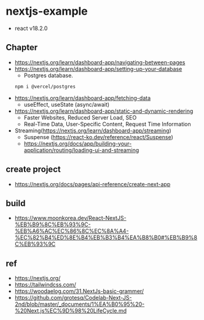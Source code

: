 # nextjs-example
- react v18.2.0

## Chapter
- https://nextjs.org/learn/dashboard-app/navigating-between-pages
- https://nextjs.org/learn/dashboard-app/setting-up-your-database
  - Postgres database. 
  ```
  npm i @vercel/postgres
  ```
- https://nextjs.org/learn/dashboard-app/fetching-data
  - useEffect, useState (async/await)
- https://nextjs.org/learn/dashboard-app/static-and-dynamic-rendering
  - Faster Websites, Reduced Server Load, SEO
  - Real-Time Data, User-Specific Content, Request Time Information
- Streaming(https://nextjs.org/learn/dashboard-app/streaming)
  - Suspense (https://react-ko.dev/reference/react/Suspense)
  - https://nextjs.org/docs/app/building-your-application/routing/loading-ui-and-streaming

## create project
  - https://nextjs.org/docs/pages/api-reference/create-next-app

## build
  - https://www.moonkorea.dev/React-NextJS-%EB%B9%8C%EB%93%9C-%EB%A6%AC%EC%86%8C%EC%8A%A4-%EC%82%B4%ED%8E%B4%EB%B3%B4%EA%B8%B0#%EB%B9%8C%EB%93%9C
 
## ref
  - https://nextjs.org/
  - https://tailwindcss.com/
  - https://woodaelog.com/31.NextJs-basic-grammer/
  - https://github.com/grotesq/Codelab-Next-JS-2nd/blob/master/_documents/1%EA%B0%95%20-%20Next.js%EC%9D%98%20LifeCycle.md
